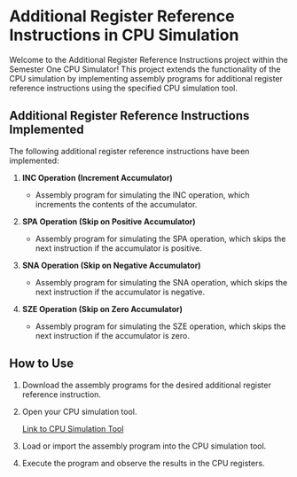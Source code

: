 # Additional Register Reference Instructions in CPU Simulation

Welcome to the Additional Register Reference Instructions project within the Semester One CPU Simulator! This project extends the functionality of the CPU simulation by implementing assembly programs for additional register reference instructions using the specified CPU simulation tool.

## Additional Register Reference Instructions Implemented

The following additional register reference instructions have been implemented:

1. **INC Operation (Increment Accumulator)**
   - Assembly program for simulating the INC operation, which increments the contents of the accumulator.

2. **SPA Operation (Skip on Positive Accumulator)**
   - Assembly program for simulating the SPA operation, which skips the next instruction if the accumulator is positive.

3. **SNA Operation (Skip on Negative Accumulator)**
   - Assembly program for simulating the SNA operation, which skips the next instruction if the accumulator is negative.

4. **SZE Operation (Skip on Zero Accumulator)**
   - Assembly program for simulating the SZE operation, which skips the next instruction if the accumulator is zero.

## How to Use

1. Download the assembly programs for the desired additional register reference instruction.
2. Open your CPU simulation tool.

   [Link to CPU Simulation Tool](https://cs.colby.edu/djskrien/CPUSim/)

3. Load or import the assembly program into the CPU simulation tool.

4. Execute the program and observe the results in the CPU registers.


